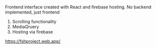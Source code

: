 Frontend interface created with React and firebase hosting.
No backend implemented, just frontend

1. Scrolling functionality
2. MediaQruery
3. Hosting via firebase

https://fshproject.web.app/
